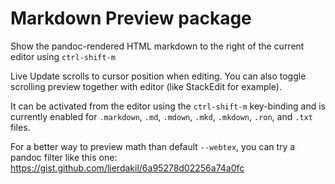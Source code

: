 # Markdown Preview package

Show the pandoc-rendered HTML markdown to the right of the current editor using
`ctrl-shift-m`

Live Update scrolls to cursor position when editing. You can also toggle scrolling preview together with editor (like StackEdit for example).

It can be activated from the editor using the `ctrl-shift-m` key-binding and is
currently enabled for `.markdown`, `.md`, `.mdown`, `.mkd`, `.mkdown`, `.ron`, and `.txt` files.

For a better way to preview math than default `--webtex`, you can try a pandoc filter like this one: <https://gist.github.com/lierdakil/6a95278d02256a74a0fc>
